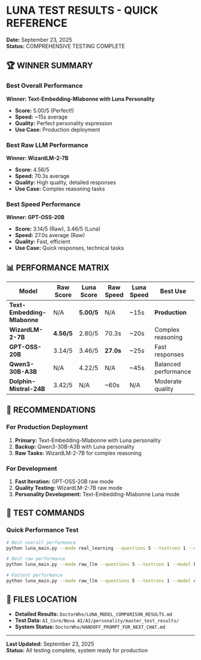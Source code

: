 # LUNA TEST RESULTS - QUICK REFERENCE
**Date:** September 23, 2025  
**Status:** COMPREHENSIVE TESTING COMPLETE

## 🏆 WINNER SUMMARY

### **Best Overall Performance**
**Winner: Text-Embedding-Mlabonne with Luna Personality**
- **Score:** 5.00/5 (Perfect!)
- **Speed:** ~15s average
- **Quality:** Perfect personality expression
- **Use Case:** Production deployment

### **Best Raw LLM Performance**
**Winner: WizardLM-2-7B**
- **Score:** 4.56/5
- **Speed:** 70.3s average
- **Quality:** High quality, detailed responses
- **Use Case:** Complex reasoning tasks

### **Best Speed Performance**
**Winner: GPT-OSS-20B**
- **Score:** 3.14/5 (Raw), 3.46/5 (Luna)
- **Speed:** 27.0s average (Raw)
- **Quality:** Fast, efficient
- **Use Case:** Quick responses, technical tasks

## 📊 PERFORMANCE MATRIX

| Model | Raw Score | Luna Score | Raw Speed | Luna Speed | Best Use |
|-------|-----------|------------|-----------|------------|----------|
| **Text-Embedding-Mlabonne** | N/A | **5.00/5** | N/A | ~15s | **Production** |
| **WizardLM-2-7B** | **4.56/5** | 2.80/5 | 70.3s | ~20s | Complex reasoning |
| **GPT-OSS-20B** | 3.14/5 | 3.46/5 | **27.0s** | ~25s | Fast responses |
| **Qwen3-30B-A3B** | N/A | 4.22/5 | N/A | ~45s | Balanced performance |
| **Dolphin-Mistral-24B** | 3.42/5 | N/A | ~60s | N/A | Moderate quality |

## 🎯 RECOMMENDATIONS

### **For Production Deployment**
1. **Primary:** Text-Embedding-Mlabonne with Luna personality
2. **Backup:** Qwen3-30B-A3B with Luna personality
3. **Raw Tasks:** WizardLM-2-7B for complex reasoning

### **For Development**
1. **Fast Iteration:** GPT-OSS-20B raw mode
2. **Quality Testing:** WizardLM-2-7B raw mode
3. **Personality Development:** Text-Embedding-Mlabonne Luna mode

## 🔧 TEST COMMANDS

### **Quick Performance Test**
```bash
# Best overall performance
python luna_main.py --mode real_learning --questions 5 --testruns 1 --model text-embedding-mlabonne_qwen3-0.6b-abliterated

# Best raw performance
python luna_main.py --mode raw_llm --questions 5 --testruns 1 --model bartowski/WizardLM-2-7B-abliterated-GGUF

# Fastest performance
python luna_main.py --mode raw_llm --questions 5 --testruns 1 --model openai/gpt-oss-20b
```

## 📁 FILES LOCATION

- **Detailed Results:** `DoctorWho/LUNA_MODEL_COMPARISON_RESULTS.md`
- **Test Data:** `AI_Core/Nova AI/AI/personality/master_test_results/`
- **System Status:** `DoctorWho/HANDOFF_PROMPT_FOR_NEXT_CHAT.md`

---

**Last Updated:** September 23, 2025  
**Status:** All testing complete, system ready for production
